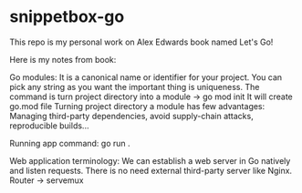 # snippetbox-go
This repo is my personal work on Alex Edwards book named Let's Go!

Here is my notes from book:

Go modules:
It is a canonical name or identifier for your project.
You can pick any string as you want the important thing is uniqueness.
The command is turn project directory into a module -> go mod init <param>
It will create go.mod file
Turning project directory a module has few advantages: Managing third-party dependencies, avoid supply-chain attacks, reproducible builds...

Running app command: 
go run .

Web application terminology:
We can establish a web server in Go natively and listen requests. There is no need external third-party server like Nginx.
Router -> servemux
